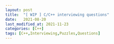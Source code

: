 ```yaml
---
layout: post
title:  "[ WIP ] C/C++ interviewing questions"
date:   2021-08-20
last_modified_at: 2021-11-23
categories: [C++]
tags: [C++,Interviewing,Puzzles,Questions]
---
```

<link href="/assets/css/questions.css" rel="stylesheet" />
<link href="https://cdnjs.cloudflare.com/ajax/libs/prism/1.25.0/themes/prism.min.css" rel="stylesheet" />
<link href="https://cdnjs.cloudflare.com/ajax/libs/prism/1.25.0/themes/prism-solarizedlight.min.css" rel="stylesheet" />
<script src="https://cdnjs.cloudflare.com/ajax/libs/prism/1.25.0/components/prism-cpp.min.js"></script>
<script src="https://cdnjs.cloudflare.com/ajax/libs/prism/1.25.0/plugins/autoloader/prism-autoloader.min.js"></script>

<div id="questions" style="margin-top:20px"/>

<script src="/assets/script/questions.js"/>